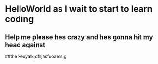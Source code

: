 # HelloWorld as I wait to start to learn coding
## Help me please hes crazy and hes gonna hit my head against 
##the keuyalk;dfhjasfuoaers;g

